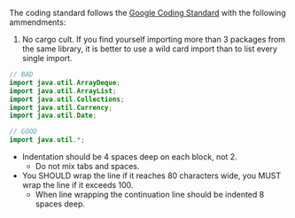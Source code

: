 The coding standard follows the [Google Coding Standard](https://google.github.io/styleguide/javaguide.html) with the following ammendments:
1. No cargo cult. If you find yourself importing more than 3 packages from the same library, it is better to use a wild card import than to list every single import.
```java
// BAD
import java.util.ArrayDeque;
import java.util.ArrayList;
import java.util.Collections;
import java.util.Currency;
import java.util.Date;

// GOOD
import java.util.*;
```
- Indentation should be 4 spaces deep on each block, not 2.
  - Do not mix tabs and spaces.
- You SHOULD wrap the line if it reaches 80 characters wide, you MUST wrap the line if it exceeds 100.
  - When line wrapping the continuation line should be indented 8 spaces deep.
